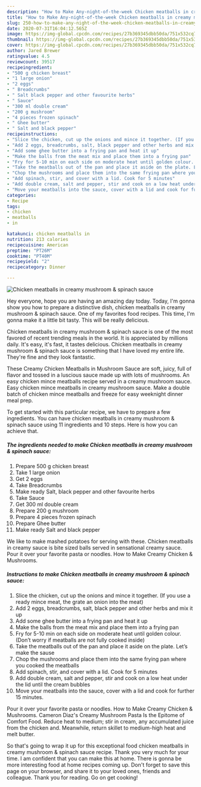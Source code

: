 ```yaml
---
description: "How to Make Any-night-of-the-week Chicken meatballs in creamy mushroom &amp;amp; spinach sauce"
title: "How to Make Any-night-of-the-week Chicken meatballs in creamy mushroom &amp;amp; spinach sauce"
slug: 250-how-to-make-any-night-of-the-week-chicken-meatballs-in-creamy-mushroom-and-amp-spinach-sauce
date: 2020-07-31T16:04:12.565Z
image: https://img-global.cpcdn.com/recipes/27b369345dbb50da/751x532cq70/chicken-meatballs-in-creamy-mushroom-spinach-sauce-recipe-main-photo.jpg
thumbnail: https://img-global.cpcdn.com/recipes/27b369345dbb50da/751x532cq70/chicken-meatballs-in-creamy-mushroom-spinach-sauce-recipe-main-photo.jpg
cover: https://img-global.cpcdn.com/recipes/27b369345dbb50da/751x532cq70/chicken-meatballs-in-creamy-mushroom-spinach-sauce-recipe-main-photo.jpg
author: Jared Brewer
ratingvalue: 4.5
reviewcount: 39517
recipeingredient:
- "500 g chicken breast"
- "1 large onion"
- "2 eggs"
- " Breadcrumbs"
- " Salt black pepper and other favourite herbs"
- " Sauce"
- "300 ml double cream"
- "200 g mushroom"
- "4 pieces frozen spinach"
- " Ghee butter"
- " Salt and black pepper"
recipeinstructions:
- "Slice the chicken, cut up the onions and mince it together. (If you use a ready mince meat, the grate an onion into the meat)"
- "Add 2 eggs, breadcrumbs, salt, black pepper and other herbs and mix it up"
- "Add some ghee butter into a frying pan and heat it up"
- "Make the balls from the meat mix and place them into a frying pan"
- "Fry for 5-10 min on each side on moderate heat until golden colour. (Don’t worry if meatballs are not fully cooked inside)"
- "Take the meatballs out of the pan and place it aside on the plate. Let’s make the sause"
- "Chop the mushrooms and place them into the same frying pan where you cooked the meatballs"
- "Add spinach, stir, and cover with a lid. Cook for 5 minutes"
- "Add double cream, salt and pepper, stir and cook on a low heat under the lid until the cream bubbles"
- "Move your meatballs into the sauce, cover with a lid and cook for further 15 minutes."
categories:
- Recipe
tags:
- chicken
- meatballs
- in

katakunci: chicken meatballs in 
nutrition: 213 calories
recipecuisine: American
preptime: "PT26M"
cooktime: "PT40M"
recipeyield: "2"
recipecategory: Dinner

---
```



![Chicken meatballs in creamy mushroom &amp; spinach sauce](https://img-global.cpcdn.com/recipes/27b369345dbb50da/751x532cq70/chicken-meatballs-in-creamy-mushroom-spinach-sauce-recipe-main-photo.jpg)

Hey everyone, hope you are having an amazing day today. Today, I'm gonna show you how to prepare a distinctive dish, chicken meatballs in creamy mushroom &amp; spinach sauce. One of my favorites food recipes. This time, I'm gonna make it a little bit tasty. This will be really delicious.

Chicken meatballs in creamy mushroom &amp; spinach sauce is one of the most favored of recent trending meals in the world. It is appreciated by millions daily. It's easy, it's fast, it tastes delicious. Chicken meatballs in creamy mushroom &amp; spinach sauce is something that I have loved my entire life. They're fine and they look fantastic.

These Creamy Chicken Meatballs in Mushroom Sauce are soft, juicy, full of flavor and tossed in a luscious sauce made up with lots of mushrooms. An easy chicken mince meatballs recipe served in a creamy mushroom sauce. Easy chicken mince meatballs in creamy mushroom sauce. Make a double batch of chicken mince meatballs and freeze for easy weeknight dinner meal prep.


To get started with this particular recipe, we have to prepare a few ingredients. You can have chicken meatballs in creamy mushroom &amp; spinach sauce using 11 ingredients and 10 steps. Here is how you can achieve that.

<!--inarticleads1-->

##### The ingredients needed to make Chicken meatballs in creamy mushroom &amp; spinach sauce:

1. Prepare 500 g chicken breast
1. Take 1 large onion
1. Get 2 eggs
1. Take  Breadcrumbs
1. Make ready  Salt, black pepper and other favourite herbs
1. Take  Sauce
1. Get 300 ml double cream
1. Prepare 200 g mushroom
1. Prepare 4 pieces frozen spinach
1. Prepare  Ghee butter
1. Make ready  Salt and black pepper


We like to make mashed potatoes for serving with these. Chicken meatballs in creamy sauce is bite sized balls served in sensational creamy sauce. Pour it over your favorite pasta or noodles. How to Make Creamy Chicken &amp; Mushrooms. 

<!--inarticleads2-->

##### Instructions to make Chicken meatballs in creamy mushroom &amp; spinach sauce:

1. Slice the chicken, cut up the onions and mince it together. (If you use a ready mince meat, the grate an onion into the meat)
1. Add 2 eggs, breadcrumbs, salt, black pepper and other herbs and mix it up
1. Add some ghee butter into a frying pan and heat it up
1. Make the balls from the meat mix and place them into a frying pan
1. Fry for 5-10 min on each side on moderate heat until golden colour. (Don’t worry if meatballs are not fully cooked inside)
1. Take the meatballs out of the pan and place it aside on the plate. Let’s make the sause
1. Chop the mushrooms and place them into the same frying pan where you cooked the meatballs
1. Add spinach, stir, and cover with a lid. Cook for 5 minutes
1. Add double cream, salt and pepper, stir and cook on a low heat under the lid until the cream bubbles
1. Move your meatballs into the sauce, cover with a lid and cook for further 15 minutes.


Pour it over your favorite pasta or noodles. How to Make Creamy Chicken &amp; Mushrooms. Cameron Diaz&#39;s Creamy Mushroom Pasta Is the Epitome of Comfort Food. Reduce heat to medium; stir in cream, any accumulated juice from the chicken and. Meanwhile, return skillet to medium-high heat and melt butter. 

So that's going to wrap it up for this exceptional food chicken meatballs in creamy mushroom &amp; spinach sauce recipe. Thank you very much for your time. I am confident that you can make this at home. There is gonna be more interesting food at home recipes coming up. Don't forget to save this page on your browser, and share it to your loved ones, friends and colleague. Thank you for reading. Go on get cooking!
